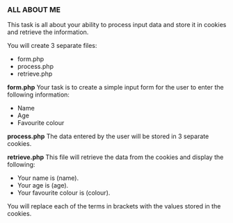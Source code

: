 ### ALL ABOUT ME

This task is all about your ability to process input data and store it in cookies and retrieve the information.

You will create 3 separate files:
+ form.php
+ process.php
+ retrieve.php

**form.php**
Your task is to create a simple input form for the user to enter the following information:
+ Name
+ Age
+ Favourite colour

**process.php**
The data entered by the user will be stored in 3 separate cookies.

**retrieve.php**
This file will retrieve the data from the cookies and display the following:

+ Your name is (name).
+ Your age is (age).
+ Your favourite colour is (colour).

You will replace each of the terms in brackets with the values stored in the cookies.